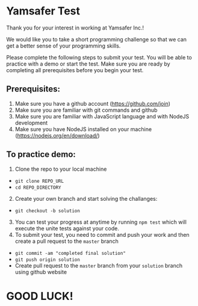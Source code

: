# Yamsafer Test
Thank you for your interest in working at Yamsafer Inc.!

We would like you to take a short programming challenge so that we can get a better sense of your programming skills.

Please complete the following steps to submit your test. You will be able to practice with a demo or start the test. Make sure you are ready by completing all prerequisites before you begin your test.

## Prerequisites:
1. Make sure you have a github account (https://github.com/join)
2. Make sure you are familiar with git commands and github
3. Make sure you are familiar with JavaScript language and with NodeJS development
4. Make sure you have NodeJS installed on your machine (https://nodejs.org/en/download/)


## To practice demo:
1. Clone the repo to your local machine
- `git clone REPO_URL`
- `cd REPO_DIRECTORY`
2. Create your own branch and start solving the challanges:
- `git checkout -b solution`
3. You can test your progress at anytime by running `npm test` which will execute the unite tests against your code.
4. To submit your test, you need to commit and push your work and then create a pull request to the `master` branch
- `git commit -am "completed final solution"`
- `git push origin solution`
- Create pull request to the `master` branch from your `solution` branch using github website



# GOOD LUCK!

